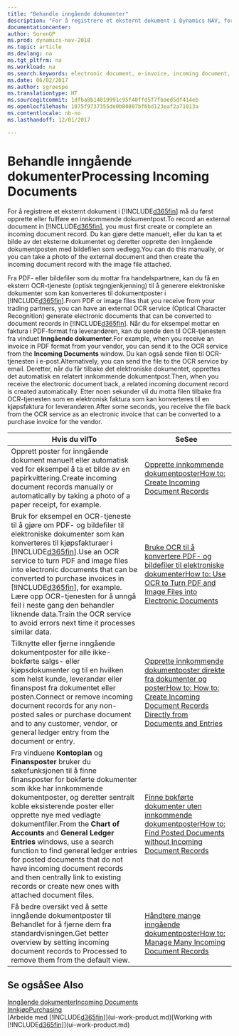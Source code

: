 ```yaml
---
title: "Behandle inngående dokumenter"
description: "For å registrere et eksternt dokument i Dynamics NAV, for eksempel en PDF, må du først opprette eller fullføre en innkommende dokumentpost."
documentationcenter: 
author: SorenGP
ms.prod: dynamics-nav-2018
ms.topic: article
ms.devlang: na
ms.tgt_pltfrm: na
ms.workload: na
ms.search.keywords: electronic document, e-invoice, incoming document, OCR, ecommerce, document exchange, import invoice
ms.date: 06/02/2017
ms.author: sgroespe
ms.translationtype: HT
ms.sourcegitcommit: 1dfba8b14019991c95f40ffd5f7fbaed5df414eb
ms.openlocfilehash: 1075f9737355de0b80807bf6bd123eaf2a71013a
ms.contentlocale: nb-no
ms.lasthandoff: 12/01/2017

---
```

# <a name="processing-incoming-documents"></a><span data-ttu-id="11f73-103">Behandle inngående dokumenter</span><span class="sxs-lookup"><span data-stu-id="11f73-103">Processing Incoming Documents</span></span>
<span data-ttu-id="11f73-104">For å registrere et eksternt dokument i [!INCLUDE[d365fin](includes/d365fin_md.md)] må du først opprette eller fullføre en innkommende dokumentpost.</span><span class="sxs-lookup"><span data-stu-id="11f73-104">To record an external document in [!INCLUDE[d365fin](includes/d365fin_md.md)], you must first create or complete an incoming document record.</span></span> <span data-ttu-id="11f73-105">Du kan gjøre dette manuelt, eller du kan ta et bilde av det eksterne dokumentet og deretter opprette den inngående dokumentposten med bildefilen som vedlegg.</span><span class="sxs-lookup"><span data-stu-id="11f73-105">You can do this manually, or you can take a photo of the external document and then create the incoming document record with the image file attached.</span></span>

<span data-ttu-id="11f73-106">Fra PDF- eller bildefiler som du mottar fra handelspartnere, kan du få en ekstern OCR-tjeneste (optisk tegngjenkjenning) til å generere elektroniske dokumenter som kan konverteres til dokumentposter i [!INCLUDE[d365fin](includes/d365fin_md.md)].</span><span class="sxs-lookup"><span data-stu-id="11f73-106">From PDF or image files that you receive from your trading partners, you can have an external OCR service (Optical Character Recognition) generate electronic documents that can be converted to document records in [!INCLUDE[d365fin](includes/d365fin_md.md)].</span></span> <span data-ttu-id="11f73-107">Når du for eksempel mottar en faktura i PDF-format fra leverandøren, kan du sende den til OCR-tjenesten fra vinduet **Inngående dokumenter**.</span><span class="sxs-lookup"><span data-stu-id="11f73-107">For example, when you receive an invoice in PDF format from your vendor, you can send it to the OCR service from the **Incoming Documents** window.</span></span> <span data-ttu-id="11f73-108">Du kan også sende filen til OCR-tjenesten i e-post.</span><span class="sxs-lookup"><span data-stu-id="11f73-108">Alternatively, you can send the file to the OCR service by email.</span></span> <span data-ttu-id="11f73-109">Deretter, når du får tilbake det elektroniske dokumentet, opprettes det automatisk en relatert innkommende dokumentpost.</span><span class="sxs-lookup"><span data-stu-id="11f73-109">Then, when you receive the electronic document back, a related incoming document record is created automatically.</span></span> <span data-ttu-id="11f73-110">Etter noen sekunder vil du motta filen tilbake fra OCR-tjenesten som en elektronisk faktura som kan konverteres til en kjøpsfaktura for leverandøren.</span><span class="sxs-lookup"><span data-stu-id="11f73-110">After some seconds, you receive the file back from the OCR service as an electronic invoice that can be converted to a purchase invoice for the vendor.</span></span>

| <span data-ttu-id="11f73-111">Hvis du vil</span><span class="sxs-lookup"><span data-stu-id="11f73-111">To</span></span> | <span data-ttu-id="11f73-112">Se</span><span class="sxs-lookup"><span data-stu-id="11f73-112">See</span></span> |
| --- | --- |
| <span data-ttu-id="11f73-113">Opprett poster for inngående dokument manuelt eller automatisk ved for eksempel å ta et bilde av en papirkvittering.</span><span class="sxs-lookup"><span data-stu-id="11f73-113">Create incoming document records manually or automatically by taking a photo of a paper receipt, for example.</span></span> |[<span data-ttu-id="11f73-114">Opprette innkommende dokumentposter</span><span class="sxs-lookup"><span data-stu-id="11f73-114">How to: Create Incoming Document Records</span></span>](across-how-create-income-document-records.md) |
| <span data-ttu-id="11f73-115">Bruk for eksempel en OCR-tjeneste til å gjøre om PDF- og bildefiler til elektroniske dokumenter som kan konverteres til kjøpsfakturaer i [!INCLUDE[d365fin](includes/d365fin_md.md)].</span><span class="sxs-lookup"><span data-stu-id="11f73-115">Use an OCR service to turn PDF and image files into electronic documents that can be converted to purchase invoices in [!INCLUDE[d365fin](includes/d365fin_md.md)], for example.</span></span> <span data-ttu-id="11f73-116">Lære opp OCR-tjenesten for å unngå feil i neste gang den behandler liknende data.</span><span class="sxs-lookup"><span data-stu-id="11f73-116">Train the OCR service to avoid errors next time it processes similar data.</span></span> |[<span data-ttu-id="11f73-117">Bruke OCR til å konvertere PDF- og bildefiler til elektroniske dokumenter</span><span class="sxs-lookup"><span data-stu-id="11f73-117">How to: Use OCR to Turn PDF and Image Files into Electronic Documents</span></span>](across-how-use-ocr-pdf-images-files.md) |
| <span data-ttu-id="11f73-118">Tilknytte eller fjerne inngående dokumentposter for alle ikke-bokførte salgs- eller kjøpsdokumenter og til en hvilken som helst kunde, leverandør eller finanspost fra dokumentet eller posten.</span><span class="sxs-lookup"><span data-stu-id="11f73-118">Connect or remove incoming document records for any non-posted sales or purchase document and to any customer, vendor, or general ledger entry from the document or entry.</span></span> |[<span data-ttu-id="11f73-119">Opprette innkommende dokumentposter direkte fra dokumenter og poster</span><span class="sxs-lookup"><span data-stu-id="11f73-119">How to: How to: Create Incoming Document Records Directly from Documents and Entries</span></span>](across-how-connect-disconnect-income-document-records.md) |
| <span data-ttu-id="11f73-120">Fra vinduene **Kontoplan** og **Finansposter** bruker du søkefunksjonen til å finne finansposter for bokførte dokumenter som ikke har innkommende dokumentposter, og deretter sentralt koble eksisterende poster eller opprette nye med vedlagte dokumentfiler.</span><span class="sxs-lookup"><span data-stu-id="11f73-120">From the **Chart of Accounts** and **General Ledger Entries** windows, use a search function to find general ledger entries for posted documents that do not have incoming document records and then centrally link to existing records or create new ones with attached document files.</span></span> |[<span data-ttu-id="11f73-121">Finne bokførte dokumenter uten innkommende dokumentposter</span><span class="sxs-lookup"><span data-stu-id="11f73-121">How to: Find Posted Documents without Incoming Document Records</span></span>](across-how-find-posted-documents-without-income-document-records.md) |
| <span data-ttu-id="11f73-122">Få bedre oversikt ved å sette inngående dokumentposter til Behandlet for å fjerne dem fra standardvisningen.</span><span class="sxs-lookup"><span data-stu-id="11f73-122">Get better overview by setting incoming document records to Processed to remove them from the default view.</span></span> |[<span data-ttu-id="11f73-123">Håndtere mange inngående dokumentposter</span><span class="sxs-lookup"><span data-stu-id="11f73-123">How to: Manage Many Incoming Document Records</span></span>](across-how-manage-many-income-document-records.md) |

## <a name="see-also"></a><span data-ttu-id="11f73-124">Se også</span><span class="sxs-lookup"><span data-stu-id="11f73-124">See Also</span></span>
[<span data-ttu-id="11f73-125">Inngående dokumenter</span><span class="sxs-lookup"><span data-stu-id="11f73-125">Incoming Documents</span></span>](across-income-documents.md)  
[<span data-ttu-id="11f73-126">Innkjøp</span><span class="sxs-lookup"><span data-stu-id="11f73-126">Purchasing</span></span>](purchasing-manage-purchasing.md)  
<span data-ttu-id="11f73-127">[Arbeide med [!INCLUDE[d365fin](includes/d365fin_md.md)]](ui-work-product.md)</span><span class="sxs-lookup"><span data-stu-id="11f73-127">[Working with [!INCLUDE[d365fin](includes/d365fin_md.md)]](ui-work-product.md)</span></span>

